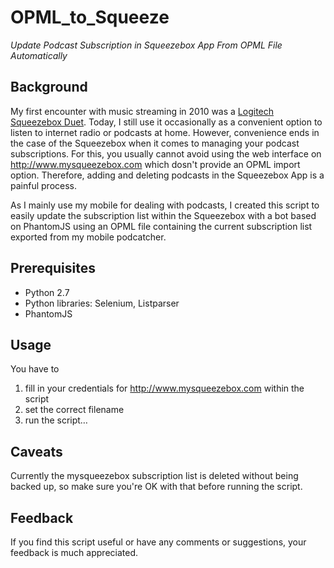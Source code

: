 # OPML_to_Squeeze
_Update Podcast Subscription in Squeezebox App From OPML File Automatically_

## Background

My first encounter with music streaming in 2010 was a [Logitech Squeezebox Duet](http://support.logitech.com/en_us/product/squeezebox-duet). Today, I still use it occasionally as a convenient option to listen to internet radio or podcasts at home. However, convenience ends in the case of the Squeezebox when it comes to managing your podcast subscriptions. For this, you usually cannot avoid using the web interface on http://www.mysqueezebox.com which dosn't provide an OPML import option. Therefore, adding and deleting podcasts in the Squeezebox App is a painful process.  

As I mainly use my mobile for dealing with podcasts, I created this script to easily update the subscription list within the Squeezebox with a bot based on PhantomJS using an OPML file containing the current subscription list exported from my mobile podcatcher. 

## Prerequisites

- Python 2.7  
- Python libraries: Selenium, Listparser  
- PhantomJS  

## Usage

You have to  
1. fill in your credentials for http://www.mysqueezebox.com within the script  
2. set the correct filename  
3. run the script…  

## Caveats

Currently the mysqueezebox subscription list is deleted without being backed up, so make sure you're OK with that before running the script. 

## Feedback

If you find this script useful or have any comments or suggestions, your feedback is much appreciated.  

